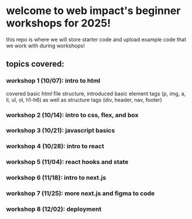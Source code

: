 # welcome to web impact's beginner workshops for 2025!

this repo is where we will store starter code and upload example code that we work with during workshops!

## topics covered:

### workshop 1 (10/07): intro to html
covered basic html file structure, introduced basic element tags (p, img, a, li, ul, ol, h1-h6) as well as structure tags (div, header, nav, footer)

### workshop 2 (10/14): intro to css, flex, and box

### workshop 3 (10/21): javascript basics

### workshop 4 (10/28): intro to react

### workshop 5 (11/04): react hooks and state

### workshop 6 (11/18): intro to next.js

### workshop 7 (11/25): more next.js and figma to code

### workshop 8 (12/02): deployment